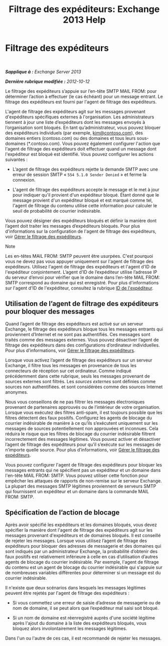 ﻿---
title: 'Filtrage des expéditeurs: Exchange 2013 Help'
TOCTitle: Filtrage des expéditeurs
ms:assetid: b833f864-ff10-46a0-a653-28fb9ba30896
ms:mtpsurl: https://technet.microsoft.com/fr-fr/library/Bb124354(v=EXCHG.150)
ms:contentKeyID: 50478921
ms.date: 05/23/2018
mtps_version: v=EXCHG.150
ms.translationtype: MT
---

# Filtrage des expéditeurs

 

_**Sapplique à :** Exchange Server 2013_

_**Dernière rubrique modifiée :** 2012-10-12_

Le filtrage des expéditeurs s’appuie sur l’en-tête SMTP MAIL FROM: pour déterminer l’action à effectuer (le cas échéant) pour un message entrant. Le filtrage des expéditeurs est fourni par l'agent de filtrage des expéditeurs.

L'agent de filtrage des expéditeurs agit sur les messages provenant d'expéditeurs spécifiques externes à l'organisation. Les administrateurs tiennent à jour une liste d’expéditeurs dont les messages envoyés à l’organisation sont bloqués. En tant qu’administrateur, vous pouvez bloquer des expéditeurs individuels (par exemple, kim@contoso.com), des domaines entiers (contoso.com) ou des domaines et tous leurs sous-domaines (\*.contoso.com). Vous pouvez également configurer l'action que l'agent de filtrage des expéditeurs doit effectuer quand un message dont l'expéditeur est bloqué est identifié. Vous pouvez configurer les actions suivantes :

  - L’agent de filtrage des expéditeurs rejette la demande SMTP avec une erreur de session SMTP « `554 5.1.0 Sender Denied` » et ferme la connexion.

  - L'agent de filtrage des expéditeurs accepte le message et le met à jour pour indiquer qu'il provient d'un expéditeur bloqué. Étant donné que le message provient d'un expéditeur bloqué et est marqué comme tel, l'agent de filtrage du contenu utilise cette information pour calculer le seuil de probabilité de courrier indésirable.

Vous pouvez désigner des expéditeurs bloqués et définir la manière dont l’agent doit traiter les messages d’expéditeurs bloqués. Pour plus d'informations sur la configuration de l'agent de filtrage des expéditeurs, voir [Gérer le filtrage des expéditeurs](manage-sender-filtering-exchange-2013-help.md).

> [!NOTE]
> Les en-têtes MAIL FROM: SMTP peuvent être usurpées. C'est pourquoi vous ne devez pas vous appuyer uniquement sur l'agent de filtrage des expéditeurs. Utilisez l'agent de filtrage des expéditeurs et l'agent d'ID de l'expéditeur conjointement. L’agent d’ID de l’expéditeur utilise l’adresse IP du serveur d’envoi pour vérifier que le domaine dans l’en-tête MAIL FROM: SMTP correspond au domaine qui est enregistré. Pour plus d'informations sur l'agent d'ID de l'expéditeur, consultez la rubrique <a href="sender-id-exchange-2013-help.md">ID de l'expéditeur</a>.


## Utilisation de l’agent de filtrage des expéditeurs pour bloquer des messages

Quand l’agent de filtrage des expéditeurs est activé sur un serveur Exchange, le filtrage des expéditeurs bloque tous les messages entrants qui proviennent d’Internet et ne sont pas authentifiés. Ces messages sont traités comme des messages externes. Vous pouvez désactiver l’agent de filtrage des expéditeurs dans des configurations d’ordinateur individuelles. Pour plus d’informations, voir [Gérer le filtrage des expéditeurs](manage-sender-filtering-exchange-2013-help.md).

Lorsque vous activez l’agent de filtrage des expéditeurs sur un serveur Exchange, il filtre tous les messages en provenance de tous les connecteurs de réception sur cet ordinateur. Comme indiqué précédemment dans cette rubrique, seuls les messages provenant de sources externes sont filtrés. Les *sources externes* sont définies comme sources non authentifiées. et sont considérées comme des sources Internet anonymes.

Nous vous conseillons de ne pas filtrer les messages électroniques provenant de partenaires approuvés ou de l’intérieur de votre organisation. Lorsque vous exécutez des filtres anti-spam, il est toujours possible que les filtres détectent des faux positifs. Configurez les agents de blocage du courrier indésirable de manière à ce qu’ils s’exécutent uniquement sur les messages de sources potentiellement non approuvées et inconnues. Cela réduira le risque que les filtres de blocage du courrier indésirable filtrent incorrectement des messages légitimes. Vous pouvez activer et désactiver l’agent de filtrage des expéditeurs pour qu’il s’exécute sur les messages de n’importe quelle source. Pour plus d’informations, voir [Gérer le filtrage des expéditeurs](manage-sender-filtering-exchange-2013-help.md).

Vous pouvez configurer l'agent de filtrage des expéditeurs pour bloquer les messages entrants qui ne spécifient pas un expéditeur et un domaine dans l'en-tête MAIL FROM: SMTP. Vous pouvez utiliser cette fonction pour empêcher les attaques de rapports de non-remise sur le serveur Exchange. La plupart des messages SMTP légitimes proviennent de serveurs SMTP qui fournissent un expéditeur et un domaine dans la commande MAIL FROM: SMTP.

## Spécification de l’action de blocage

Après avoir spécifié les expéditeurs et les domaines bloqués, vous devez spécifier la manière dont l'agent de filtrage des expéditeurs agit sur les messages provenant d'expéditeurs et de domaines bloqués. Il est conseillé de rejeter les messages. Lorsque vous utilisez l’agent de filtrage des expéditeurs pour bloquer des adresses de messagerie et des domaines qui sont indiqués par un administrateur Exchange, la probabilité d’obtenir des faux positifs est relativement inférieure à celle en cas d’utilisation d’autres agents de blocage du courrier indésirable. Par exemple, l'agent de filtrage du contenu est un agent de blocage du courrier indésirable qui s'appuie sur de nombreuses variables différentes pour déterminer si un message est du courrier indésirable.

Il n'existe que deux scénarios dans lesquels les messages légitimes peuvent être rejetés par l'agent de filtrage des expéditeurs :

  - Si vous commettez une erreur de saisie d’adresse de messagerie ou de nom de domaine, il se peut alors que l’expéditeur mal saisi soit bloqué.

  - Si un nom de domaine est réenregistré auprès d'une société légitime après l'ajout du domaine à la liste des expéditeurs bloqués, vous bloquez alors involontairement les messages légitimes.

Dans l'un ou l'autre de ces cas, il est recommandé de rejeter les messages.

